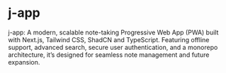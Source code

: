 # j-app
j-app: A modern, scalable note-taking Progressive Web App (PWA) built with Next.js, Tailwind CSS, ShadCN and TypeScript. Featuring offline support, advanced search, secure user authentication, and a monorepo architecture, it’s designed for seamless note management and future expansion.
